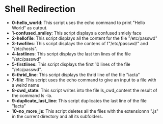 <h1>Shell Redirection</h1>
<ul>
	<li><b>0-hello_world</b>: This script uses the echo command to print "Hello World" as output. </li>
	<li><b>1-confused_smiley</b>: This script displays a confused smiely face</li>
	<li><b>2-hellofile</b>: This script displays all the content for the file "/etc/passwd"</li>
	<li><b>3-twofiles</b>: This script displays the contens of f"/etc/passwd/" and "/etc/hosts".</li>
	<li><b>4-lastlines</b>: This script displays the last ten lines of the file "/etc/passwd"</li>
	<li><b>5-firstlines</b>: This script displays the first 10 lines of the file "/etc/passwd".</li>
	<li><b>6-thrid_line</b>: This script displays the thrid line of the file "iacta"</li>
	<li><b>7-file</b>: This script uses the echo command to give an input to a file with a weird name</li>
	<li><b>8-cwd_state</b>: This script writes into the file ls_cwd_content the result of the command ls -la.</li>
	<li><b>9-duplicate_last_line</b>:  This script duplicates the last line of the file "Iacta"</li>
	<li><b>10-no_more_js</b>: This script deletes all the files with the extensionnn ".js" in the current directory and all its subfolders.</li>
</ul>
